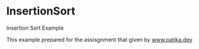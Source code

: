 # InsertionSort
Insertion Sort Example

This example prepared for the assisgnment that given by www.patika.dev
